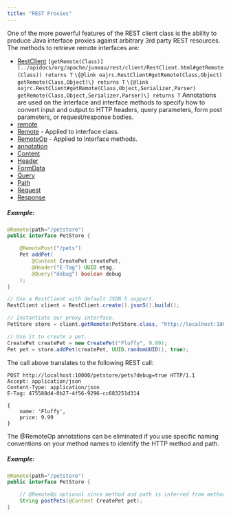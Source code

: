 ```yaml
---
title: "REST Proxies"
---
```


One of the more powerful features of the REST client class is the ability to produce Java interface proxies against
arbitrary 3rd party REST resources.
The methods to retrieve remote interfaces are:
- [RestClient](../apidocs/org/apache/juneau/rest/client/RestClient.html)
`[getRemote(Class)](../apidocs/org/apache/juneau/rest/client/RestClient.html#getRemote(Class)) returns T`
`\{@link oajrc.RestClient#getRemote(Class,Object) getRemote(Class,Object)\} returns T`
`\{@link oajrc.RestClient#getRemote(Class,Object,Serializer,Parser) getRemote(Class,Object,Serializer,Parser)\} returns T`
Annotations are used on the interface and interface methods to specify how to convert input and output to HTTP headers, query parameters, form
post parameters, or request/response bodies.
- [remote](../apidocs/org/apache/juneau/http/remote.html)
- [Remote](../apidocs/org/apache/juneau/http/remote/Remote.html) - Applied to interface class.
- [RemoteOp](../apidocs/org/apache/juneau/http/remote/RemoteOp.html) - Applied to interface methods.
- [annotation](../apidocs/org/apache/juneau/http/annotation.html)
- [Content](../apidocs/org/apache/juneau/http/annotation/Content.html)
- [Header](../apidocs/org/apache/juneau/http/annotation/Header.html)
- [FormData](../apidocs/org/apache/juneau/http/annotation/FormData.html)
- [Query](../apidocs/org/apache/juneau/http/annotation/Query.html)
- [Path](../apidocs/org/apache/juneau/http/annotation/Path.html)
- [Request](../apidocs/org/apache/juneau/http/annotation/Request.html)
- [Response](../apidocs/org/apache/juneau/http/annotation/Response.html)
##### Example:
```java
@Remote(path="/petstore")
public interface PetStore {

    @RemotePost("/pets")
    Pet addPet(
        @Content CreatePet createPet,
        @Header("E-Tag") UUID etag,
        @Query("debug") boolean debug
    );
}
```
```java
// Use a RestClient with default JSON 5 support.
RestClient client = RestClient.create().json5().build();

// Instantiate our proxy interface.
PetStore store = client.getRemote(PetStore.class, "http://localhost:10000");

// Use it to create a pet.
CreatePet createPet = new CreatePet("Fluffy", 9.99);
Pet pet = store.addPet(createPet, UUID.randomUUID(), true);
```
The call above translates to the following REST call:
```text
POST http://localhost:10000/petstore/pets?debug=true HTTP/1.1
Accept: application/json
Content-Type: application/json
E-Tag: 475588d4-0b27-4f56-9296-cc683251d314

{
    name: 'Fluffy',
    price: 9.99
}
```
The @RemoteOp annotations can be eliminated if you use specific naming conventions on your
method names to identify the HTTP method and path.
##### Example:
```java
@Remote(path="/petstore")
public interface PetStore {

    // @RemoteOp optional since method and path is inferred from method name.
    String postPets(@Content CreatePet pet);
}
```